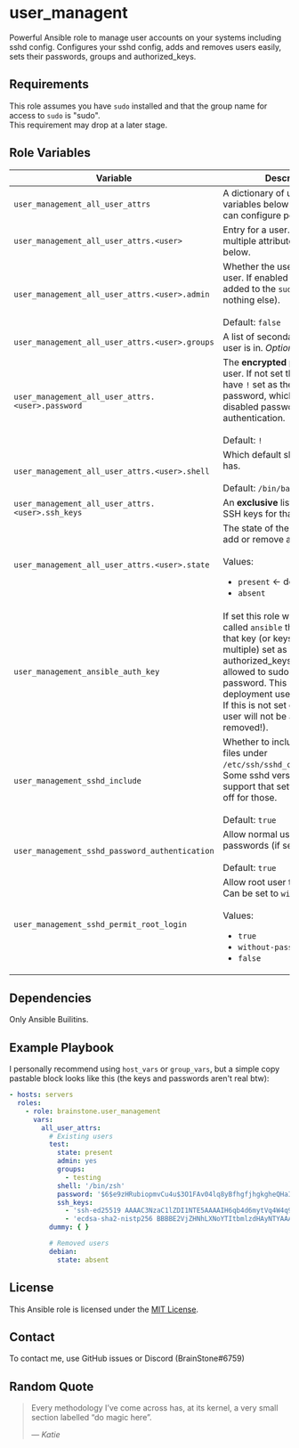 # user_managent

Powerful Ansible role to manage user accounts on your systems including sshd config. Configures your sshd config, adds and removes users easily, sets their
passwords, groups and authorized_keys.

## Requirements

This role assumes you have `sudo` installed and that the group name for access to `sudo` is "sudo".  
This requirement may drop at a later stage.

## Role Variables

| Variable                                         | Description                                                                                                                                                                                                                                                                                                  |
|--------------------------------------------------|--------------------------------------------------------------------------------------------------------------------------------------------------------------------------------------------------------------------------------------------------------------------------------------------------------------|
| `user_management_all_user_attrs`                 | A dictionary of users. See the variables below to see what you can configure per user.                                                                                                                                                                                                                       |
| `user_management_all_user_attrs.<user>`          | Entry for a user. Can have multiple attributes as shown below.                                                                                                                                                                                                                                               |
| `user_management_all_user_attrs.<user>.admin`    | Whether the user is an admin user. If enabled the user will be added to the `sudo` group (and nothing else).<br/><br/>Default: `false`                                                                                                                                                                       |
| `user_management_all_user_attrs.<user>.groups`   | A list of secondary groups the user is in. *Optional*                                                                                                                                                                                                                                                        |
| `user_management_all_user_attrs.<user>.password` | The **encrypted** password of the user. If not set the user will have `!` set as the encrypted password, which effectively disabled password authentication.<br/><br/>Default: `!`                                                                                                                           |
| `user_management_all_user_attrs.<user>.shell`    | Which default shell the user has.<br/><br/>Default: `/bin/bash`                                                                                                                                                                                                                                              |
| `user_management_all_user_attrs.<user>.ssh_keys` | An **exclusive** list of authorized SSH keys for that user. *Optional*                                                                                                                                                                                                                                       |
| `user_management_all_user_attrs.<user>.state`    | The state of the user. Used to add or remove a user.<br/><br/>Values:<ul><li>`present` &larr; default<li>`absent`</ul>                                                                                                                                                                                       |
| `user_management_ansible_auth_key`               | If set this role will add an user called `ansible` that will have that key (or keys if you provide multiple) set as its authorized_keys and will be allowed to sudo without a password. This is useful as a deployment user.<br/>If this is not set or empty, the user will not be added (but not removed!). |
| `user_management_sshd_include`                   | Whether to include the config files under `/etc/ssh/sshd_config.d/*.conf`.<br/>Some sshd versions don't support that setting, so turn it off for those.<br/><br/>Default: `true`                                                                                                                             |
| `user_management_sshd_password_authentication`   | Allow normal users to login with passwords (if set).<br/><br/>Default: `true`                                                                                                                                                                                                                                |
| `user_management_sshd_permit_root_login`         | Allow root user to login via SSH. Can be set to `without-password`.<br/><br/>Values:<ul><li>`true`<li>`without-password` &larr; default<li>`false`</ul>                                                                                                                                                      |

## Dependencies

Only Ansible Builitins.

## Example Playbook

I personally recommend using `host_vars` or `group_vars`, but a simple copy pastable block looks like this (the keys and passwords aren't real btw):

```yaml
- hosts: servers
  roles:
    - role: brainstone.user_management
      vars:
        all_user_attrs:
          # Existing users
          test:
            state: present
            admin: yes
            groups:
              - testing
            shell: '/bin/zsh'
            password: '$6$e9zHRubiopmvCu4u$3O1FAv04lq8yBfhgfjhgkgheQHaIoFSOK9jTbqtoowcoUfp6liSlbw7c9a001CJu6O.lol4uMnLxrbpk3vOMGVg529oU4dI/'
            ssh_keys:
              - 'ssh-ed25519 AAAAC3NzaC1lZDI1NTE5AAAAIH6qb4d6mytVq4W4q9X6DHU24g1UygnmF3do1oC5lkmG cb:6c:cc:c6:ab:64:aa:4b:6b:e9:02:3e:c4:22:6d:c9 Key 1'
              - 'ecdsa-sha2-nistp256 BBBBE2VjZHNhLXNoYTItbmlzdHAyNTYAAAAIbmlzdHJghjksgfo78JABBBAlyHkM0Hqglp4VWqnjf7dl0M68YkEr8CK87Ww6s3ZV8DNDbVaLFK++L+qJc+tSxI+5Y3r2sN6Atht9u4= Key 2'
          dummy: { }

          # Removed users
          debian:
            state: absent
```

## License

This Ansible role is licensed under the [MIT License](./LICENSE).

## Contact

To contact me, use GitHub issues or Discord (BrainStone#6759)

## Random Quote

> Every methodology I’ve come across has, at its kernel, a very small section labelled “do magic here”.
>
> — <cite>Katie</cite>
